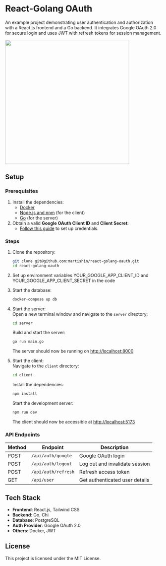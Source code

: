 # React-Golang OAuth
An example project demonstrating user authentication and authorization with a React.js frontend and a Go backend. It integrates Google OAuth 2.0 for secure login and uses JWT with refresh tokens for session management.

<img src="https://i.giphy.com/media/v1.Y2lkPTc5MGI3NjExbnRwbDB6cmN2emtiaXhpY3hydWI3ZGJtbGM0cHZ2dzEzZXAxaHA5dCZlcD12MV9pbnRlcm5hbF9naWZfYnlfaWQmY3Q9Zw/KtKvOlylZtd9oOJQNF/giphy.gif" width="400"/>

## Setup
### Prerequisites
1. Install the dependencies:
   - [Docker](https://www.docker.com/products/docker-desktop)
   - [Node.js and npm](https://nodejs.org/) (for the client)
   - [Go](https://golang.org/) (for the server)
2. Obtain a valid **Google OAuth Client ID** and **Client Secret**:
   - [Follow this guide](https://developers.google.com/identity/protocols/oauth2) to set up credentials.

### Steps
1. Clone the repository:
   ```bash
   git clone git@github.com:martishin/react-golang-oauth.git
   cd react-golang-oauth
   ```
2. Set up environment variables YOUR_GOOGLE_APP_CLIENT_ID and YOUR_GOOGLE_APP_CLIENT_SECRET in the code
3. Start the database:
   ```bash
   docker-compose up db
   ```
4. Start the server:  
   Open a new terminal window and navigate to the `server` directory:
   ```bash
   cd server
   ```
   Build and start the server:
   ```bash
   go run main.go
   ```
   The server should now be running on [http://localhost:8000](http://localhost:8000)

5. Start the client:  
   Navigate to the `client` directory:
   ```bash
   cd client
   ```
   Install the dependencies:
   ```bash
   npm install
   ```
   Start the development server:

   ```bash
   npm run dev
   ```
   The client should now be accessible at [http://localhost:5173](http://localhost:5173)

### API Endpoints
| Method | Endpoint          | Description                    |
|--------|-------------------|--------------------------------|
| POST   | `/api/auth/google` | Google OAuth login             |
| POST   | `/api/auth/logout` | Log out and invalidate session |
| POST   | `/api/auth/refresh`| Refresh access token           |
| GET    | `/api/user`        | Get authenticated user details |

## Tech Stack
- **Frontend**: React.js, Tailwind CSS
- **Backend**: Go, Chi
- **Database**: PostgreSQL
- **Auth Provider**: Google OAuth 2.0
- **Others**: Docker, JWT

## License
This project is licensed under the MIT License.


